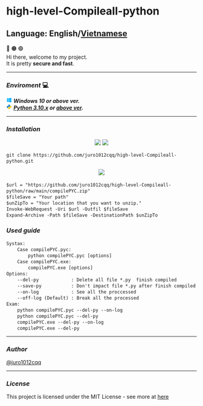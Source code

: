 # high-level-Compileall-python
## Language: <strong>English</strong>/[<strong>Vietnamese</strong>](https://github.com/juro1012cqq/high-level-Compileall-python/blob/main/vietnamese.md)

:red_circle: :orange_circle: :green_circle:
<br/>Hi there, welcome to my project.
<br/>It is pretty <strong>secure and fast</strong>.
<br/>

---

### <strong><i>Enviroment</i></strong> :computer:
![Window 10 icon](/Image/icons8-windows-10-15.png) ***Windows 10 or above ver.***
<br/>
![Python icon](/Image/icons8-python-15.png) ***[Python 3.10.x](https://www.python.org/ftp/python/3.10.2/python-3.10.2-amd64.exe) or [above ver](https://www.python.org/downloads/).***
<br/>

---

### <strong><i>Installation</i></strong>
<div align="center">
<a href="#CMD" title="Command Prompt"><image src="https://github.com/juro1012cqq/high-level-Compileall-python/blob/main/Image/icons8-command-line-50.png"/></a>
<a href="https://git.com" title="Git"><image src="https://github.com/juro1012cqq/high-level-Compileall-python/blob/main/Image/icons8-git-50.png"/></a>
</div>


```PS1
git clone https://github.com/juro1012cqq/high-level-Compileall-python.git
```

<div align="center">
<a href="#CMD" title="Windows PowerShell"><image src="https://github.com/juro1012cqq/high-level-Compileall-python/blob/main/Image/icons8-powershell-50.png"/></a>
</div>

```PS1
$url = "https://github.com/juro1012cqq/high-level-Compileall-python/raw/main/compilePYC.zip"
$fileSave = "Your path"
$unZipTo = "Your location that you want to unzip."
Invoke-WebRequest -Uri $url -Outfil $fileSave
Expand-Archive -Path $fileSave -DestinationPath $unZipTo
```

### <strong><i>Used guide</i></strong>

```text
Systax:
    Case compilePYC.pyc:
        python compilePYC.pyc [options]
    Case compilePYC.exe:
        compilePYC.exe [options]
Options:
    --del-py            : Delete all file *.py  finish compiled
    --save-py           : Don't impact file *.py after finish compiled
    --on-log            : See all the proccessed
    --off-log (Default) : Break all the processed
Exam:
    python compilePYC.pyc --del-py --on-log
    python compilePYC.pyc --del-py
    compilePYC.exe --del-py --on-log
    compilePYC.exe --del-py
```

---

### <strong><i>Author</i></strong>
[@juro1012cqq](https://github.com/juro1012cqq)

---

### <strong><i>License</i></strong>

This project is licensed under the MIT License - see more at [here](https://github.com/juro1012cqq/high-level-Compileall-python/blob/b9ea12fabd463907b0a5d0e040b233a26b3dc565/LICENSE)